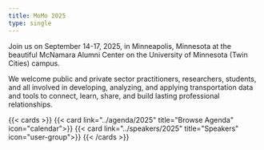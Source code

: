 ```yaml
---
title: MoMo 2025
type: single
---
```


Join us on September 14-17, 2025, in Minneapolis, Minnesota at the beautiful McNamara Alumni Center on the University of Minnesota (Twin Cities) campus.

We welcome public and private sector practitioners, researchers, students, and all involved in developing, analyzing, and applying transportation data and tools to connect, learn, share, and build lasting professional relationships.

{{< cards >}}
{{< card link="../agenda/2025" title="Browse Agenda" icon="calendar">}}
{{< card link="../speakers/2025" title="Speakers" icon="user-group">}}
{{< /cards >}}
